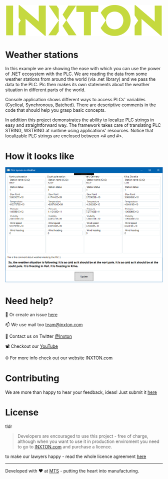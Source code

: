 ![Inxton logo](..\assets\logo.png)
# Weather stations

In this example we are showing the ease with which you can use the power of .NET ecosystem with the PLC. We are reading the data from some weather stations from around the world (via .net library) and we pass the data to the PLC. Plc then makes its own statements about the weather situation in different parts of the world.

Console application shows different ways to access PLCs' variables (Cyclical, Synchronous, Batched). There are descriptive comments in the code that should help you grasp basic concepts.

In addition this project demonstrates the ability to localize PLC strings in easy and straightforward way. The framework takes care of translating PLC STRING, WSTRING at runtime using applications' resources. Notice that localizable PLC strings are enclosed between <# and #>.

# How it looks like

![Inxton logo](..\assets\weather_wpf.png)

# Need help?

🧪 Or create an issue [here](https://github.com/Inxton/Feedback/issues/new/choose)

📫 We use mail too team@inxton.com 

🐤 Contact us on Twitter [@Inxton](https://twitter.com/inxtonteam)

📽 Checkout our [YouTube](https://www.youtube.com/channel/UCB3EcnWyLSsV5gqSt8PRDXA/featured)

🌐 For more info check out our website [INXTON.com](https://www.inxton.com/)


# Contributing


We are more than happy to hear your feedback, ideas!
Just submit it [here](https://github.com/Inxton/Feedback/issues/new/choose)  
 

# License
tldr
> Developers are encouraged to use this project -  free of charge, although when you want to use it in production enviroment you need to go to  [INXTON.com](https://www.inxton.com/) and purchase a licence.

to make our lawyers happy - read the whole licence agreement [here](https://github.com/Inxton/about/blob/master/license.md)



---
Developed with ♥ at [MTS](https://www.mts.sk/) - putting the heart into manufacturing.
 
